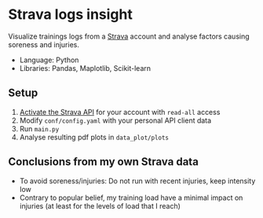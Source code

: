 # Strava logs insight
Visualize trainings logs from a [Strava](https://www.strava.com/) account and analyse factors causing soreness and injuries.

* Language: Python
* Libraries: Pandas, Maplotlib, Scikit-learn

## Setup
1. [Activate the Strava API](https://developers.strava.com/docs/getting-started/) for your account with ```read-all``` access
2. Modify ```conf/config.yaml``` with your personal API client data
3. Run ```main.py```
4. Analyse resulting pdf plots in ```data_plot/plots```

## Conclusions from my own Strava data
- To avoid soreness/injuries: Do not run with recent injuries, keep intensity low
- Contrary to popular belief, my training load have a minimal impact on injuries (at least for the levels of load that I reach)
